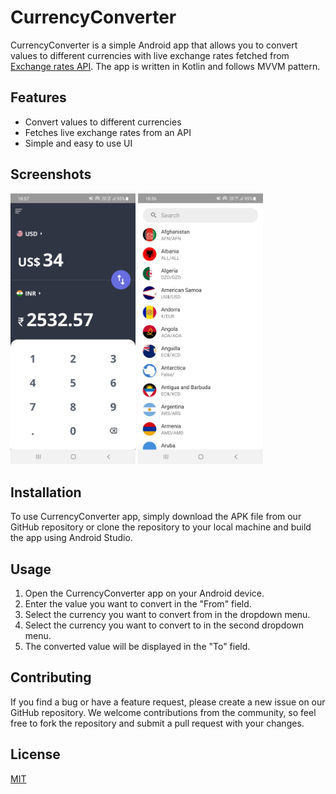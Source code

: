 
# CurrencyConverter

CurrencyConverter is a simple Android app that allows you to convert values to different currencies with live exchange rates fetched from [Exchange rates API](https://exchangeratesapi.io). The app is written in Kotlin and follows MVVM pattern.

## Features

- Convert values to different currencies
- Fetches live exchange rates from an API
- Simple and easy to use UI

## Screenshots

<img src="screenshots/Screenshot_01.jpeg?raw=true" width="200" alt="Screenshot_01">   <img src="screenshots/Screenshot_02.jpeg?raw=true" width="200" alt="Screenshot_01">


## Installation

To use CurrencyConverter app, simply download the APK file from our GitHub repository or clone the repository to your local machine and build the app using Android Studio.

## Usage

1. Open the CurrencyConverter app on your Android device.
2. Enter the value you want to convert in the "From" field.
3. Select the currency you want to convert from in the dropdown menu.
4. Select the currency you want to convert to in the second dropdown menu.
5. The converted value will be displayed in the "To" field.


## Contributing

If you find a bug or have a feature request, please create a new issue on our GitHub repository. We welcome contributions from the community, so feel free to fork the repository and submit a pull request with your changes.

## License

[MIT](https://github.com/sachinkumar53/CurrencyConverter/blob/master/LICENSE)


